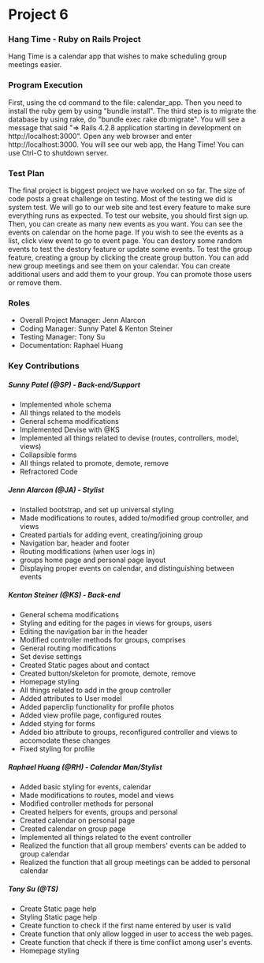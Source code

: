 # Project 6
### Hang Time - Ruby on Rails Project
Hang Time is a calendar app that wishes to make scheduling group meetings
easier.

### Program Execution
First, using the cd command to the file: calendar_app. Then you need to install the ruby gem by using "bundle install". The third step is to migrate the database by using rake, do "bundle exec rake db:migrate". You will see a message that said "=> Rails 4.2.8 application starting in development on http://localhost:3000". Open any web browser and enter http://localhost:3000. You will see our web app, the Hang Time! You can use Ctrl-C to shutdown server.

### Test Plan
The final project is biggest project we have worked on so far. The size of code posts a great challenge on testing. Most of the testing we did is system test. We will go to our web site and test every feature to make sure everything runs as expected. To test our website, you should first sign up. Then, you can create as many new events as you want. You can see the events on calendar on the home page. If you wish to see the events as a list, click view event to go to event page. You can destory some random events to test the destory feature or update some events. To test the group feature, creating a group by clicking the create group button. You can add new group meetings and see them on your calendar. You can create additional users and add them to your group. You can promote those users or remove them.

### Roles
* Overall Project Manager: Jenn Alarcon
* Coding Manager: Sunny Patel & Kenton Steiner
* Testing Manager: Tony Su
* Documentation: Raphael Huang

### Key Contributions

##### Sunny Patel (@SP) - Back-end/Support
* Implemented whole schema
* All things related to the models
* General schema modifications
* Implemented Devise with @KS
* Implemented all things related to devise (routes, controllers, model, views)
* Collapsible forms
* All things related to promote, demote, remove
* Refractored Code


##### Jenn Alarcon (@JA) - Stylist
* Installed bootstrap, and set up universal styling
* Made modifications to routes, added to/modified group controller, and views
* Created partials for adding event, creating/joining group
* Navigation bar, header and footer
* Routing modifications (when user logs in)
* groups home page and personal page layout
* Displaying proper events on calendar, and distinguishing between events

##### Kenton Steiner (@KS) - Back-end
* General schema modifications
* Styling and editing for the pages in views for groups, users
* Editing the navigation bar in the header
* Modified controller methods for groups, comprises
* General routing modifications
* Set devise settings
* Created Static pages about and contact
* Created button/skeleton for promote, demote, remove
* Homepage styling
* All things related to add in the group controller
* Added attributes to User model
* Added paperclip functionality for profile photos
* Added view profile page, configured routes
* Added stying for forms
* Added bio attribute to groups, reconfigured controller and views to accomodate these changes
* Fixed styling for profile



##### Raphael Huang (@RH) - Calendar Man/Stylist
* Added basic styling for events, calendar
* Made modifications to routes, model and views
* Modified controller methods for personal
* Created helpers for events, groups and personal
* Created calendar on personal page
* Created calendar on group page
* Implemented all things related to the event controller
* Realized the function that all group members' events can be added to group calendar
* Realized the function that all group meetings can be added to personal calendar

##### Tony Su (@TS)
* Create Static page help
* Styling Static page help
* Create function to check if the first name entered by user is valid
* Create function that only allow logged in user to access the web pages.
* Create function that check if there is time conflict among user's events.
* Homepage styling
